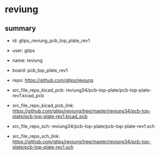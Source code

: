 # reviung
 
## summary 
* id: gtips_reviung_pcb_top_plate_rev1
* user: gtips
* name: reviung
* board: pcb_top_plate_rev1
* repo: https://github.com/gtips/reviung
* src_file_repo_kicad_pcb: reviung34/pcb-top-plate/pcb-top-plate-rev1.kicad_pcb
* src_file_repo_kicad_pcb_link: https://github.com/gtips/reviung/tree/master/reviung34/pcb-top-plate/pcb-top-plate-rev1.kicad_pcb


* src_file_repo_sch: reviung34/pcb-top-plate/pcb-top-plate-rev1.sch
* src_file_repo_sch_link: https://github.com/gtips/reviung/tree/master/reviung34/pcb-top-plate/pcb-top-plate-rev1.sch






